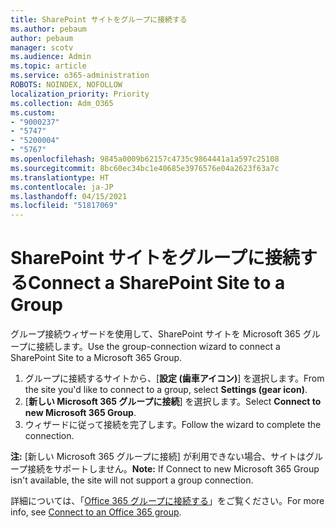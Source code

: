 ```yaml
---
title: SharePoint サイトをグループに接続する
ms.author: pebaum
author: pebaum
manager: scotv
ms.audience: Admin
ms.topic: article
ms.service: o365-administration
ROBOTS: NOINDEX, NOFOLLOW
localization_priority: Priority
ms.collection: Adm_O365
ms.custom:
- "9000237"
- "5747"
- "5200004"
- "5767"
ms.openlocfilehash: 9845a0009b62157c4735c9864441a1a597c25108
ms.sourcegitcommit: 8bc60ec34bc1e40685e3976576e04a2623f63a7c
ms.translationtype: HT
ms.contentlocale: ja-JP
ms.lasthandoff: 04/15/2021
ms.locfileid: "51817069"
---
```

# <a name="connect-a-sharepoint-site-to-a-group"></a><span data-ttu-id="f098c-102">SharePoint サイトをグループに接続する</span><span class="sxs-lookup"><span data-stu-id="f098c-102">Connect a SharePoint Site to a Group</span></span>

<span data-ttu-id="f098c-103">グループ接続ウィザードを使用して、SharePoint サイトを Microsoft 365 グループに接続します。</span><span class="sxs-lookup"><span data-stu-id="f098c-103">Use the group-connection wizard to connect a SharePoint Site to a Microsoft 365 Group.</span></span>

1. <span data-ttu-id="f098c-104">グループに接続するサイトから、[**設定 (歯車アイコン)**] を選択します。</span><span class="sxs-lookup"><span data-stu-id="f098c-104">From the site you'd like to connect to a group, select  **Settings (gear icon)**.</span></span>
2. <span data-ttu-id="f098c-105">[**新しい Microsoft 365 グループに接続**] を選択します。</span><span class="sxs-lookup"><span data-stu-id="f098c-105">Select  **Connect to new Microsoft 365 Group**.</span></span>
3. <span data-ttu-id="f098c-106">ウィザードに従って接続を完了します。</span><span class="sxs-lookup"><span data-stu-id="f098c-106">Follow the wizard to complete the connection.</span></span>

<span data-ttu-id="f098c-107">**注:** [新しい Microsoft 365 グループに接続] が利用できない場合、サイトはグループ接続をサポートしません。</span><span class="sxs-lookup"><span data-stu-id="f098c-107">**Note:**  If Connect to new Microsoft 365 Group isn't available, the site will not support a group connection.</span></span>

<span data-ttu-id="f098c-108">詳細については、「[Office 365 グループに接続する](https://docs.microsoft.com/sharepoint/dev/transform/modernize-connect-to-office365-group)」をご覧ください。</span><span class="sxs-lookup"><span data-stu-id="f098c-108">For more info, see  [Connect to an Office 365 group](https://docs.microsoft.com/sharepoint/dev/transform/modernize-connect-to-office365-group).</span></span>